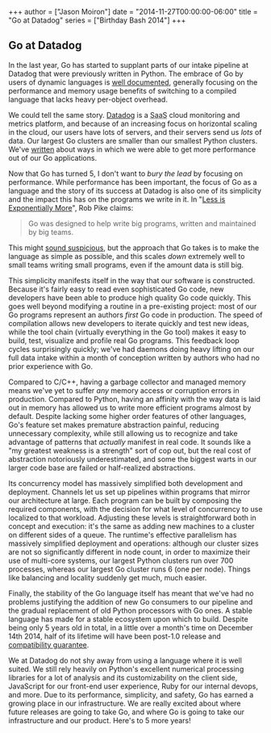 +++
author = ["Jason Moiron"]
date = "2014-11-27T00:00:00-06:00"
title = "Go at Datadog"
series = ["Birthday Bash 2014"]
+++

## Go at Datadog

In the last year, Go has started to supplant parts of our intake pipeline at Datadog that were previously written in Python. The embrace of Go by users of dynamic languages is [well documented](http://blog.iron.io/2013/03/how-we-went-from-30-servers-to-2-go.html), generally focusing on the performance and memory usage benefits of switching to a compiled language that lacks heavy per-object overhead.

We could tell the same story.  [Datadog](http://datadoghq.com) is a <abbr title="Software as a Service">SaaS</abbr> cloud monitoring and metrics platform, and because of an increasing focus on horizontal scaling in the cloud, our users have lots of servers, and their servers send us *lots* of data.  Our largest Go clusters are smaller than our smallest Python clusters. We've [written](https://www.datadoghq.com/2014/04/go-performance-tales/) about ways in which we were able to get more performance out of our Go applications.

Now that Go has turned 5, I don't want to *bury the lead* by focusing on performance.  While performance has been important, the focus of Go as a language and the story of its success at Datadog is also one of its simplicity and the impact this has on the programs we write in it.  In "[Less is Exponentially More](http://commandcenter.blogspot.com/2012/06/less-is-exponentially-more.html)", Rob Pike claims:

> Go was designed to help write big programs, written and maintained by big teams.

This might [sound suspicious](http://docs.spring.io/spring-framework/docs/2.5.6/api/org/springframework/jmx/support/WebLogicJndiMBeanServerFactoryBean.html), but the approach that Go takes is to make the language as simple as possible,  and this scales *down* extremely well to small teams writing small programs, even if the amount data is still big.

This simplicity manifests itself in the way that our software is constructed.  Because it's fairly easy to read even sophisticated Go code, new developers have been able to produce high quality Go code quickly.  This goes well beyond modifying a routine in a pre-existing project:  most of our Go programs represent an authors *first* Go code in production.  The speed of compilation allows new developers to iterate quickly and test new ideas, while the tool chain (virtually everything in the Go tool) makes it easy to build, test, visualize and profile real Go programs.  This feedback loop cycles surprisingly quickly; we've had daemons doing heavy lifting on our full data intake within a month of conception written by authors who had no prior experience with Go.

Compared to C/C++, having a garbage collector and managed memory means we've yet to suffer *any* memory access or corruption errors in production.  Compared to Python, having an affinity with the way data is laid out in memory has allowed us to write more efficient programs almost by default.  Despite lacking some higher order features of other languages, Go's feature set makes premature abstraction painful, reducing unnecessary complexity, while still allowing us to recognize and take advantage of patterns that *actually* manifest in real code.  It sounds like a "my greatest weakness is a strength" sort of cop out, but the real cost of abstraction notoriously underestimated, and some the biggest warts in our larger code base are failed or half-realized abstractions.

Its concurrency model has massively simplified both development and deployment.  Channels let us set up pipelines within programs that mirror our architecture at large.  Each program can be built by composing the required components, with the decision for what level of concurrency to use localized to that workload.  Adjusting these levels is straightforward both in concept and execution:  it's the same as adding new machines to a cluster on different sides of a queue.  The runtime's effective parallelism has massively simplified deployment and operations:  although our cluster sizes are not so significantly different in node count, in order to maximize their use of multi-core systems, our largest Python clusters run over 700 processes, whereas our largest Go cluster runs 6 (one per node). Things like balancing and locality suddenly get much, much easier.

Finally, the stability of the Go language itself has meant that we've had no problems justifying the addition of new Go consumers to our pipeline and the gradual replacement of old Python processors with Go ones.  A stable language has made for a stable ecosystem upon which to build.  Despite being only 5 years old in total, in a little over a month's time on December 14th 2014, half of its lifetime will have been post-1.0 release and [compatibility guarantee](https://golang.org/doc/go1compat).

We at Datadog do not shy away from using a language where it is well suited.  We still rely heavily on Python's excellent numerical processing libraries for a lot of analysis and its customizability on the client side, JavaScript for our front-end user experience, Ruby for our internal devops, and more.  Due to its performance, simplicity, and safety, Go has earned a growing place in our infrastructure.  We are really excited about where future releases are going to take Go, and where Go is going to take our infrastructure and our product.  Here's to 5 more years!
